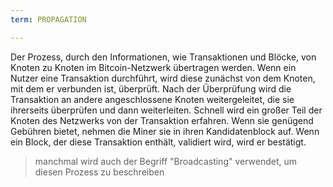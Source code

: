 ```yaml
---
term: PROPAGATION

---
```

Der Prozess, durch den Informationen, wie Transaktionen und Blöcke, von Knoten zu Knoten im Bitcoin-Netzwerk übertragen werden. Wenn ein Nutzer eine Transaktion durchführt, wird diese zunächst von dem Knoten, mit dem er verbunden ist, überprüft. Nach der Überprüfung wird die Transaktion an andere angeschlossene Knoten weitergeleitet, die sie ihrerseits überprüfen und dann weiterleiten. Schnell wird ein großer Teil der Knoten des Netzwerks von der Transaktion erfahren. Wenn sie genügend Gebühren bietet, nehmen die Miner sie in ihren Kandidatenblock auf. Wenn ein Block, der diese Transaktion enthält, validiert wird, wird er bestätigt.

> manchmal wird auch der Begriff "Broadcasting" verwendet, um diesen Prozess zu beschreiben